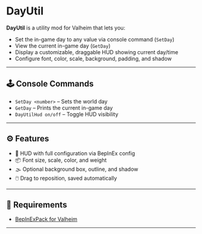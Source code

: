 # DayUtil

**DayUtil** is a utility mod for Valheim that lets you:

- Set the in-game day to any value via console command (`SetDay`)
- View the current in-game day (`GetDay`)
- Display a customizable, draggable HUD showing current day/time
- Configure font, color, scale, background, padding, and shadow

---

## 🕹️ Console Commands

- `SetDay <number>` – Sets the world day
- `GetDay` – Prints the current in-game day
- `DayUtilHud on/off` – Toggle HUD visibility

---

## ⚙️ Features

- 🔧 HUD with full configuration via BepInEx config
- 📦 Font size, scale, color, and weight
- 🌫️ Optional background box, outline, and shadow
- 🖱️ Drag to reposition, saved automatically

---

## 🧰 Requirements

- [BepInExPack for Valheim](https://valheim.thunderstore.io/package/denikson/BepInExPack_Valheim/)

---